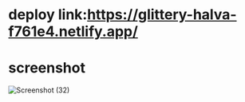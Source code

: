 # deploy link:https://glittery-halva-f761e4.netlify.app/


# screenshot
![Screenshot (32)](https://github.com/dhananjayverma/Tree/assets/108890988/12db2a16-b2f9-4353-a8de-5e93797d79d7)

